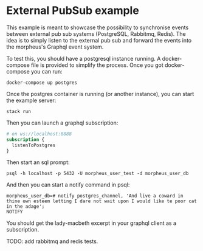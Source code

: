 # External PubSub example

This example is meant to showcase the possibility to synchronise events between external
pub sub systems (PostgreSQL, Rabbitmq, Redis). The idea is to simply listen to the external 
pub sub and forward the events into the morpheus's Graphql event system.

To test this, you should have a postgresql instance running. A docker-compose file is provided
to simplify the process. Once you got docker-compose you can run:
```
docker-compose up postgres
```
Once the postgres container is running (or another instance), you can start the example server:
```
stack run
```
Then you can launch a graphql subscription:
```graphql
# on ws://localhost:8888
subscription {
  listenToPostgres
}
```
Then start an sql prompt:
```
psql -h localhost -p 5432 -U morpheus_user_test -d morpheus_user_db
```
And then you can start a notify command in psql:
```
morpheus_user_db=# notify postgres_channel, 'And live a coward in thine own esteem letting I dare not wait upon I would like te poor cat in the adage';
NOTIFY
```
You should get the lady-macbeth excerpt in your graphql client as a subscription. 

TODO: add rabbitmq and redis tests.